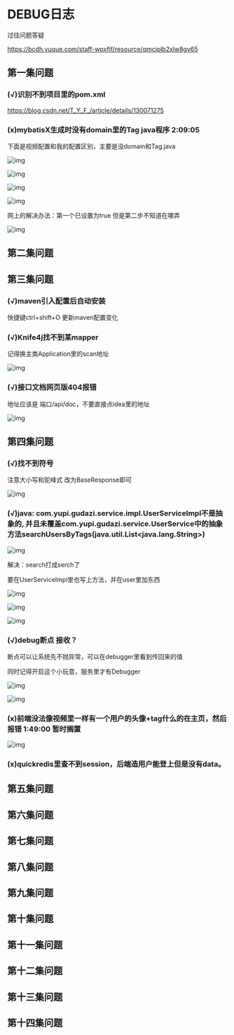 # DEBUG日志

过往问题答疑

https://bcdh.yuque.com/staff-wpxfif/resource/qmciplb2xlw8gv65

## 第一集问题

### (√)识别不到项目里的pom.xml 

https://blog.csdn.net/T_Y_F_/article/details/130071275

### (x)mybatisX生成时没有domain里的Tag java程序  2:09:05 

下面是视频配置和我的配置区别，主要是没domain和Tag.java

![img](https://c14izkkyo2r.feishu.cn/space/api/box/stream/download/asynccode/?code=MTE3NTcyNmM3MDkwOGJmYTNjNzM5OTZkNzViOWFhNmFfTmhzNzM3UVB4cU9YS2RFWEZVSjhCU0J3NUttSFJYeW9fVG9rZW46TTF3NGJvZWJ5b2dqYUV4cGZ4RWNrZjVHbnFNXzE3MTM2MDY2NzM6MTcxMzYxMDI3M19WNA)

![img](https://c14izkkyo2r.feishu.cn/space/api/box/stream/download/asynccode/?code=NjQ2MmM1MDBlMDJjMzg1ZGZiNzQyN2Y5Y2Q0MjVjYjBfOXNWaWJQQWxESmZKWUI5b2hLTGZNaTBPQ2tYeFNRWHNfVG9rZW46Q1h3NmIydk9Zb2hqUXB4Nk1ZTmN4ZTBXbmxoXzE3MTM2MDY2NzM6MTcxMzYxMDI3M19WNA)

![img](https://c14izkkyo2r.feishu.cn/space/api/box/stream/download/asynccode/?code=YTMxNTUwYTIwMGM2MDc3OTgzYzk5ODg4OWU1OTU3NTFfeUhxMXBJMnBCeTNwYlFWMnVnU2JlY0RoNEk5Z1ZETmVfVG9rZW46QVpxMmJQbEtVb0R6R1d4c0kweGNEczhVbmxnXzE3MTM2MDY2NzM6MTcxMzYxMDI3M19WNA)

![img](https://c14izkkyo2r.feishu.cn/space/api/box/stream/download/asynccode/?code=MGJjMTBlYmU2ZDU3ZmRiYmZlMDgwMGQzY2U0MmI1YzhfanFIQ3I2OG9UMTZPbm1vaTBtYTJUNDIwTjluaG1qVHRfVG9rZW46THp1UWJBTHR3b1I3Nkh4cm5rRWNkQTJyblhlXzE3MTM2MDY2NzM6MTcxMzYxMDI3M19WNA)

网上的解决办法：第一个已设置为true  但是第二步不知道在哪弄

![img](https://c14izkkyo2r.feishu.cn/space/api/box/stream/download/asynccode/?code=NDc0MjA4ZjNlZDI2M2Q4MDdkMGIzMGU3NWRkMzhmNDlfb2FkNWY0SDNEN3hxU0RhMzVzT2lzOG9LTUJlY2VVeVhfVG9rZW46UmcyVWI3cXR0b3JjRkt4cGRjTWNJQnQ3bk5nXzE3MTM2MDY2NzM6MTcxMzYxMDI3M19WNA)

## 第二集问题

## 第三集问题

### (√)maven引入配置后自动安装

快捷键ctrl+shift+O  更新maven配置变化

### (√)Knife4j找不到某mapper

记得换主类Application里的scan地址

![img](https://c14izkkyo2r.feishu.cn/space/api/box/stream/download/asynccode/?code=ZjgwMjg0MDYzNmIyMjUzMjQ1ZTkyY2JhZjI4NGNkZWNfUlJHa242cE1lMVdjVXhEazB1MEd1MUlpaE9lTW1mamZfVG9rZW46Q0I3QWJwaGw5b2VTZXN4SDZIUmNreFNEbnVkXzE3MTM2MDY2NzM6MTcxMzYxMDI3M19WNA)

### (√)接口文档网页版404报错

地址应该是  端口/api/doc，不要直接点idea里的地址

![img](https://c14izkkyo2r.feishu.cn/space/api/box/stream/download/asynccode/?code=MGJiMGIyYWYwMjgzMTA1MGE2NDE5ZTNmNDE1MGFjYmVfUkRlWWtIUHUxR0tFOXZlMlNTT0xXZXY4MXhmZ1dQWDJfVG9rZW46UmdQMGJRd0ljb0VhOFl4MHNuamNCV2FDbmtoXzE3MTM2MDY2NzM6MTcxMzYxMDI3M19WNA)

## 第四集问题

### (√)找不到符号

注意大小写和驼峰式  改为BaseResponse即可

![img](https://c14izkkyo2r.feishu.cn/space/api/box/stream/download/asynccode/?code=YzJkZGI3ZmY0ZjM0OWFhNzE4N2JjZDM5MjAwNTQzMTdfbTdrZ2dPV3hYUTdhdVhaYzkwQnhmbmhNcUxJNm03RGVfVG9rZW46T0pIWmJlVjdrb3Y3WUR4akQzNWM5aklLbnRoXzE3MTM2MDY2NzM6MTcxMzYxMDI3M19WNA)

### (√)java: com.yupi.gudazi.service.impl.UserServiceImpl不是抽象的, 并且未覆盖com.yupi.gudazi.service.UserService中的抽象方法searchUsersByTags(java.util.List<java.lang.String>)

![img](https://c14izkkyo2r.feishu.cn/space/api/box/stream/download/asynccode/?code=MTdiYzMzMWE3NDI2NzNlMTA1ZDgxNzU5MzA3NzVlZjRfMEZVMngwSEh2Z2ZSMDF6SndOcG4wdFh4VWgxR29kQnZfVG9rZW46UnE1bWJNOExOb2dUOGV4R0RjamNUbDZobldiXzE3MTM2MDY2NzM6MTcxMzYxMDI3M19WNA)

解决：search打成serch了

要在UserServiceImpl里也写上方法，并在user里加东西

![img](https://c14izkkyo2r.feishu.cn/space/api/box/stream/download/asynccode/?code=YjI0NDhmNDc3ZmRmNTk5ZmM3MWY3OTFiNjI4ZjU3ODZfbW4wZDBOUXJ3MllZUjF2MFdBVmZTdUFtZjFGUFJySU5fVG9rZW46WDJDR2JNREVvb0EzZE14ZmJkOWNyNW5zbjZmXzE3MTM2MDY2NzM6MTcxMzYxMDI3M19WNA)

![img](https://c14izkkyo2r.feishu.cn/space/api/box/stream/download/asynccode/?code=Mjc3NjFmMmMwYTA1M2Y5ODI0M2VkZTJiNTBjNzQxM2NfSDE0ZncxYVhKS01KamQybGlXNEkyNlhLT1pwZjhsYnFfVG9rZW46RUFTWmJGUlhvb0QwZGV4Z3pISmNBeVkybnRmXzE3MTM2MDY2NzM6MTcxMzYxMDI3M19WNA)

![img](https://c14izkkyo2r.feishu.cn/space/api/box/stream/download/asynccode/?code=YjJiZDBmZDI0YzE1MTcxNTVkYjY0YTc4NTQ5Yzk5ZDNfUlNQOGV5aW8xQlBVYThBNzZRRFQ5UHk3RDZhMGxUSm9fVG9rZW46UEpINmJOZ3Jib3RybFF4VjVRUGNoUXNBbmxiXzE3MTM2MDY2NzM6MTcxMzYxMDI3M19WNA)

### (√)debug断点  接收？

断点可以让系统先不抛异常，可以在debugger里看到传回来的值

同时记得开启这个小玩意，服务里才有Debugger

![img](https://c14izkkyo2r.feishu.cn/space/api/box/stream/download/asynccode/?code=MTlkNzg0ZGUzMDE4M2VmOGQ5MTYxMmRmNTcwZDliNTFfVkZCZUlod1p5THdyazdsbDZ4b2xKWnB1SXVmSzNON3FfVG9rZW46T1dyc2JDQjRQb3ZHbWl4S09zZGNJSXFLbnJnXzE3MTM2MDY2NzM6MTcxMzYxMDI3M19WNA)

![img](https://c14izkkyo2r.feishu.cn/space/api/box/stream/download/asynccode/?code=M2QzOGQxZmJhODI0YzQ0NmZlNDNkN2FkNTZmMjE1M2RfalY0MHgyU2tQRUJneXFWbzVtVW9wMlFteFhOV3FiMGFfVG9rZW46Qk9Sa2JGbjdhb1FnVFZ4RWN3MGNXaGZibkxnXzE3MTM2MDY2NzM6MTcxMzYxMDI3M19WNA)

### (x)前端没法像视频里一样有一个用户的头像+tag什么的在主页，然后报错 1:49:00 暂时搁置

![img](https://c14izkkyo2r.feishu.cn/space/api/box/stream/download/asynccode/?code=NWNkMmVmYjZmN2ZkYmRiYTkyMjU1YzFiZGYzOGY1NDdfZUR1bGFUejNxV3lWenpJYm9FTHdHVzdiaUNlTlREMmlfVG9rZW46UmZhTmJDSE9FbzRWRk94UVg0d2NHazIzbnFmXzE3MTM2MDY2NzM6MTcxMzYxMDI3M19WNA)

### (x)quickredis里查不到session，后端造用户能登上但是没有data。

## 第五集问题

## 第六集问题

## 第七集问题

## 第八集问题

## 第九集问题

## 第十集问题

## 第十一集问题

## 第十二集问题

## 第十三集问题

## 第十四集问题